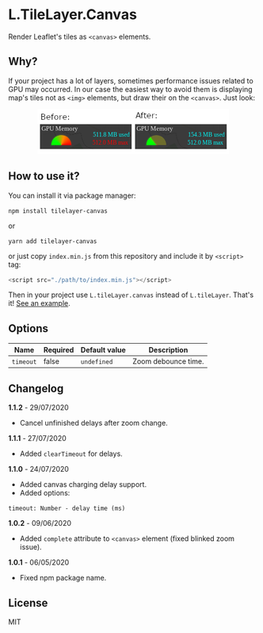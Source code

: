 # L.TileLayer.Canvas
Render Leaflet's tiles as `<canvas>` elements.

## Why?
If your project has a lot of layers, sometimes performance issues related to GPU may occurred. In our case the easiest way to avoid them is displaying map's tiles not as `<img>` elements, but draw their on the `<canvas>`. Just look:
<p align="center">
  <img src="preview.png" alt="If L.TileLayer.Canvas is not applied GPU consumption is 512MB/512MB, if is - 154MB/512MB">
</p>

## How to use it?
You can install it via package manager:
```
npm install tilelayer-canvas
```
or
```
yarn add tilelayer-canvas
```
or just copy `index.min.js` from this repository and include it by `<script>` tag:
```js
<script src="./path/to/index.min.js"></script>
```

Then in your project use `L.tileLayer.canvas` instead of `L.tileLayer`. That's it! [See an example](./example/index.html).

## Options
Name | Required | Default value | Description
---- | -------- | ------------- | -----------
`timeout` | false | `undefined` | Zoom debounce time.

## Changelog
**1.1.2** - 29/07/2020
* Cancel unfinished delays after zoom change.

**1.1.1** - 27/07/2020
* Added `clearTimeout` for delays.

**1.1.0** - 24/07/2020
* Added canvas charging delay support.
* Added options:
```
timeout: Number - delay time (ms)
```

**1.0.2** - 09/06/2020
* Added `complete` attribute to `<canvas>` element (fixed blinked zoom issue).

**1.0.1** - 06/05/2020
* Fixed npm package name.

## License
MIT
